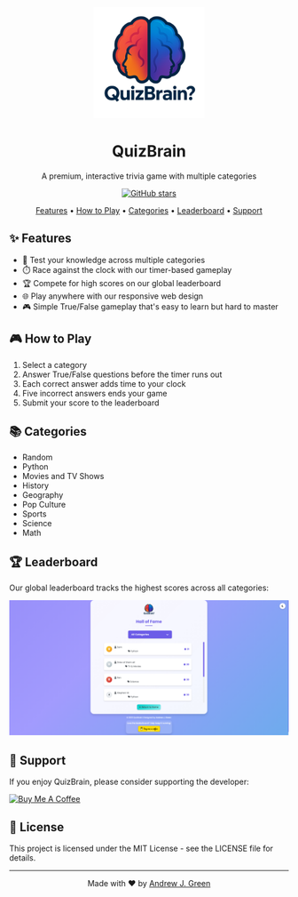 <div align="center">
  <img src="static/quizbrain_logo.png" alt="QuizBrain Logo" width="200">
  <h1>QuizBrain</h1>
  <p>A premium, interactive trivia game with multiple categories</p>

  <a href="https://github.com/rorrimaesu/quizbrain">
    <img src="https://img.shields.io/github/stars/rorrimaesu/quizbrain?style=social" alt="GitHub stars">
  </a>

  <p>
    <a href="#features">Features</a> •
    <a href="#how-to-play">How to Play</a> •
    <a href="#categories">Categories</a> •
    <a href="#leaderboard">Leaderboard</a> •
    <a href="#support">Support</a>
  </p>
</div>

## ✨ Features

- 🧠 Test your knowledge across multiple categories
- ⏱️ Race against the clock with our timer-based gameplay
- 🏆 Compete for high scores on our global leaderboard
- 🌐 Play anywhere with our responsive web design
- 🎮 Simple True/False gameplay that's easy to learn but hard to master

## 🎮 How to Play

1. Select a category
2. Answer True/False questions before the timer runs out
3. Each correct answer adds time to your clock
4. Five incorrect answers ends your game
5. Submit your score to the leaderboard

## 📚 Categories

- Random
- Python
- Movies and TV Shows
- History
- Geography
- Pop Culture
- Sports
- Science
- Math

## 🏆 Leaderboard

Our global leaderboard tracks the highest scores across all categories:

![Leaderboard](static/leaderboard.png)

## 💖 Support

If you enjoy QuizBrain, please consider supporting the developer:

<a href="https://www.buymeacoffee.com/rorrimaesu" target="_blank">
  <img src="https://cdn.buymeacoffee.com/buttons/v2/default-yellow.png" alt="Buy Me A Coffee" width="217" height="60">
</a>

## 📝 License

This project is licensed under the MIT License - see the LICENSE file for details.

---

<div align="center">
  Made with ❤️ by <a href="https://github.com/rorrimaesu">Andrew J. Green</a>
</div>

